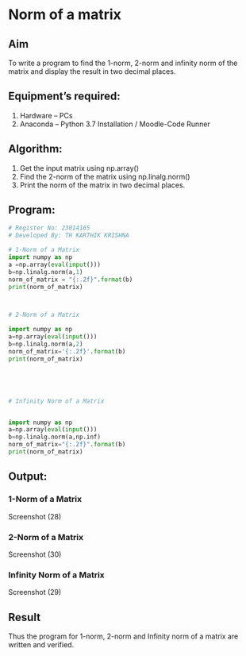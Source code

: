 # Norm of a matrix
## Aim
To write a program to find the 1-norm, 2-norm and infinity norm of the matrix and display the result in two decimal places.
## Equipment’s required:
1.	Hardware – PCs
2.	Anaconda – Python 3.7 Installation / Moodle-Code Runner
## Algorithm:
1. Get the input matrix using np.array()
2. Find the 2-norm of the matrix using np.linalg.norm()
3. Print the norm of the matrix in two decimal places.
## Program:
```Python
# Register No: 23014165
# Developed By: TH KARTHIK KRISHNA

# 1-Norm of a Matrix
import numpy as np
a =np.array(eval(input()))
b=np.linalg.norm(a,1)
norm_of_matrix = "{:.2f}".format(b)
print(norm_of_matrix)



# 2-Norm of a Matrix

import numpy as np
a=np.array(eval(input()))
b=np.linalg.norm(a,2)
norm_of_matrix='{:.2f}'.format(b)
print(norm_of_matrix)





# Infinity Norm of a Matrix


import numpy as np
a=np.array(eval(input()))
b=np.linalg.norm(a,np.inf)
norm_of_matrix="{:.2f}".format(b)
print(norm_of_matrix)

```
## Output:
### 1-Norm of a Matrix
Screenshot (28)

### 2-Norm of a Matrix
Screenshot (30)

### Infinity Norm of a Matrix
Screenshot (29)
## Result
Thus the program for 1-norm, 2-norm and Infinity norm of a matrix are written and verified.
